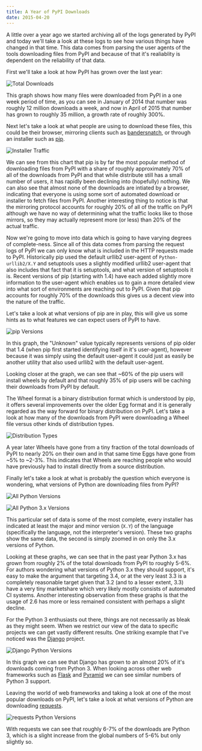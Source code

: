 ```yaml
---
title: A Year of PyPI Downloads
date: 2015-04-20
---
```


A little over a year ago we started archiving all of the logs generated by
PyPI and today we'll take a look at these logs to see how various things have
changed in that time. This data comes from parsing the user agents of the
tools downloading files from PyPI and because of that it's realiablity is
dependent on the reliability of that data.

First we'll take a look at how PyPI has grown over the last year:

![Total Downloads](/images/a-year-of-pypi-downloads/area-total-downloads.png)

This graph shows how many files were downloaded from PyPI in a one week period
of time, as you can see in January of 2014 that number was roughly 12 million
downloads a week, and now in April of 2015 that number has grown to roughly 35
million, a growth rate of roughly 300%.

Next let's take a look at what people are using to download these files, this
could be their browser, mirroring clients such as
[bandersnatch](https://pypi.python.org/pypi/bandersnatch), or through an
installer such as [pip](https://pip.pypa.io/).

![Installer Traffic](/images/a-year-of-pypi-downloads/stacked-installer-pct.png)

We can see from this chart that pip is by far the most popular method of
downloading files from PyPI with a share of roughly approximately 70% of all of
the downloads from PyPI and that while distribute still has a small number of
users, it has rapidly been declining into (hopefully) nothing. We can also see
that almost none of the downloads are intiated by a browser, indicating that
everyone is using some sort of automated download or installer to fetch files
from PyPI. Another interesting thing to notice is that the mirroring protocol
accounts for roughly 20% of all of the traffic on PyPI although we have no way
of determining what the traffic looks like to those mirrors, so they may
actually represent more (or less) than 20% of the actual traffic.

Now we're going to move into data which is going to have varying degrees of
complete-ness. Since all of this data comes from parsing the request logs of
PyPI we can only know what is included in the HTTP requests made to PyPI.
Historically pip used the default urllib2 user-agent of ``Python-urllib2/X.Y``
and setuptools uses a slightly modified urllib2 user-agent that also includes
that fact that it is setuptools, and what version of setuptools it is. Recent
versions of pip (starting with 1.4) have each added slightly more information
to the user-agent which enables us to gain a more detailed view into what sort
of environments are reaching out to PyPI. Given that pip accounts for roughly
70% of the downloads this gives us a decent view into the nature of the
traffic.

Let's take a look at what versions of pip are in play, this will give us some
hints as to what features we can expect users of PyPI to have.

![pip Versions](/images/a-year-of-pypi-downloads/stacked-pip-ver-pct.png)

In this graph, the "Unknown" value typically represents versions of pip older
that 1.4 (when pip first started identifying itself in it's user-agent),
however because it was simply using the default user-agent it could just as
easily be another utility that also used urllib2 with the default user-agent.

Looking closer at the graph, we can see that ~60% of the pip users will install
wheels by default and that roughly 35% of pip users will be caching their
downloads from PyPI by default.

The Wheel format is a binary distribution format which is understood by pip,
it offers several improvements over the older Egg format and it is generally
regarded as the way forward for binary distribution on PyPI. Let's take a look
at how many of the downloads from PyPI were downloading a Wheel file versus
other kinds of distribution types.

![Distribution Types](/images/a-year-of-pypi-downloads/stacked-dist-pct.png)

A year later Wheels have gone from a tiny fraction of the total downloads of
PyPI to nearly 20% on their own and in that same time Eggs have gone from ~5%
to ~2-3%. This indicates that Wheels are reaching people who would have
previously had to install directly from a source distribution.

Finally let's take a look at what is probably the question which everyone is
wondering, what versions of Python are downloading files from PyPI?

![All Python Versions](/images/a-year-of-pypi-downloads/stacked-py-pct.png)

![All Python 3.x Versions](/images/a-year-of-pypi-downloads/stacked-py3-pct.png)

This particular set of data is some of the most complete, every installer has
indicated at least the major and minor version (``X.Y``) of the language
(specifically the language, not the interpreter's version). These two graphs
show the same data, the second is simply zoomed in on only the 3.x versions of
Python.

Looking at these graphs, we can see that in the past year Python 3.x has grown
from roughly 2% of the total downloads from PyPI to roughly 5-6%. For authors
wondering what versions of Python 3.x they should support, it's easy to make
the argument that targeting 3.4, or at the very least 3.3 is a completely
reasonable target given that 3.2 (and to a lesser extent, 3.3) have a very tiny
marketshare which very likely mostly consists of automated CI systems. Another
interesting observation from these graphs is that the usage of 2.6 has more or
less remained consistent with perhaps a slight decline.

For the Python 3 enthusiasts out there, things are not necessarily as bleak as
they might seem. When we restrict our view of the data to specific projects we
can get vastly different results. One striking example that I've noticed was
the [Django](https://www.djangoproject.com/) project.

![Django Python Versions](/images/a-year-of-pypi-downloads/django-stacked-py-pct.png)

In this graph we can see that Django has grown to an almost 20% of it's
downloads coming from Python 3. When looking across other web frameworks such
as [Flask](http://flask.pocoo.org/) and
[Pyramid](http://www.pylonsproject.org/) we can see similar numbers of Python 3
support.

Leaving the world of web frameworks and taking a look at one of the most
popular downloads on PyPI, let's take a look at what versions of Python are
downloading [requests](http://python-requests.org/).

![requests Python Versions](/images/a-year-of-pypi-downloads/requests-stacked-py-pct.png)

With requests we can see that roughly 6-7% of the downloads are Python 3, which
is a slight increase from the global numbers of 5-6% but only slightly so.
